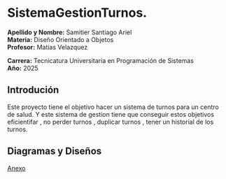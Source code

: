 # SistemaGestionTurnos.
**Apellido y Nombre:** Samitier Santiago Ariel  
**Materia:** Diseño Orientado a Objetos  
**Profesor:** Matias Velazquez

**Carrera:** Tecnicatura Universitaria en Programación de Sistemas  
**Año:** 2025  

## Introdución
<p>Este proyecto tiene el objetivo hacer un sistema de turnos para un centro de salud. Y este sistema de gestion tiene que conseguir estos objetivos 
eficientifar , no perder turnos , duplicar turnos , tener un historial de los turnos. </p>

## Diagramas y Diseños  

[Anexo](anexo.md)
